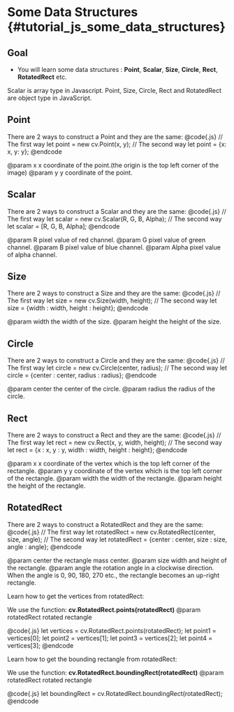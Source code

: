 Some Data Structures {#tutorial_js_some_data_structures}
===============================

Goal
----

-   You will learn some data structures : **Point**, **Scalar**, **Size**,  **Circle**, **Rect**, **RotatedRect**  etc.

Scalar is array type in Javascript. Point, Size, Circle, Rect and RotatedRect are object type in JavaScript.

Point
--------------

There are 2 ways to construct a Point and they are the same:
@code{.js}
// The first way
let point = new cv.Point(x, y);
// The second way
let point = {x: x, y: y};
@endcode

@param x      x coordinate of the point.(the origin is the top left corner of the image)
@param y      y coordinate of the point.

Scalar
--------------

There are 2 ways to construct a Scalar and they are the same:
@code{.js}
// The first way
let scalar = new cv.Scalar(R, G, B, Alpha);
// The second way
let scalar = [R, G, B, Alpha];
@endcode

@param R     pixel value of red channel.
@param G     pixel value of green channel.
@param B     pixel value of blue channel.
@param Alpha pixel value of alpha channel.

Size
------------------

There are 2 ways to construct a Size and they are the same:
@code{.js}
// The first way
let size = new cv.Size(width, height);
// The second way
let size = {width : width, height : height};
@endcode

@param width    the width of the size.
@param height   the height of the size.

Circle
------------------

There are 2 ways to construct a Circle and they are the same:
@code{.js}
// The first way
let circle = new cv.Circle(center, radius);
// The second way
let circle = {center : center, radius : radius};
@endcode

@param center    the center of the circle.
@param radius    the radius of the circle.

Rect
------------------

There are 2 ways to construct a Rect and they are the same:
@code{.js}
// The first way
let rect = new cv.Rect(x, y, width, height);
// The second way
let rect = {x : x, y : y, width : width, height : height};
@endcode

@param x        x coordinate of the vertex which is the top left corner of the rectangle.
@param y        y coordinate of the vertex which is the top left corner of the rectangle.
@param width    the width of the rectangle.
@param height   the height of the rectangle.

RotatedRect
------------------

There are 2 ways to construct a RotatedRect and they are the same:
@code{.js}
// The first way
let rotatedRect = new cv.RotatedRect(center, size, angle);
// The second way
let rotatedRect = {center : center, size : size, angle : angle};
@endcode

@param center  the rectangle mass center.
@param size    width and height of the rectangle.
@param angle   the rotation angle in a clockwise direction. When the angle is 0, 90, 180, 270 etc., the rectangle becomes an up-right rectangle.

Learn how to get the vertices from rotatedRect:

We use the function: **cv.RotatedRect.points(rotatedRect)**
@param rotatedRect       rotated rectangle

@code{.js}
let vertices = cv.RotatedRect.points(rotatedRect);
let point1 = vertices[0];
let point2 = vertices[1];
let point3 = vertices[2];
let point4 = vertices[3];
@endcode

Learn how to get the bounding rectangle from rotatedRect:

We use the function: **cv.RotatedRect.boundingRect(rotatedRect)**
@param rotatedRect       rotated rectangle

@code{.js}
let boundingRect = cv.RotatedRect.boundingRect(rotatedRect);
@endcode